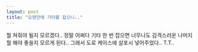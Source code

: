 ```yaml
---
layout: post
title: "오랜만에 기타를 잡으니.."
---
```


뭘 쳐줘야 될지 모르겠다..
정말 어쩌다 기타 한 번 잡으면 너무나도 감격스러운 나머지 뭘 해야 좋을지 모르게 된다..
그래서 도로 케이스에 살포시 넣어주었다..
T.T..


